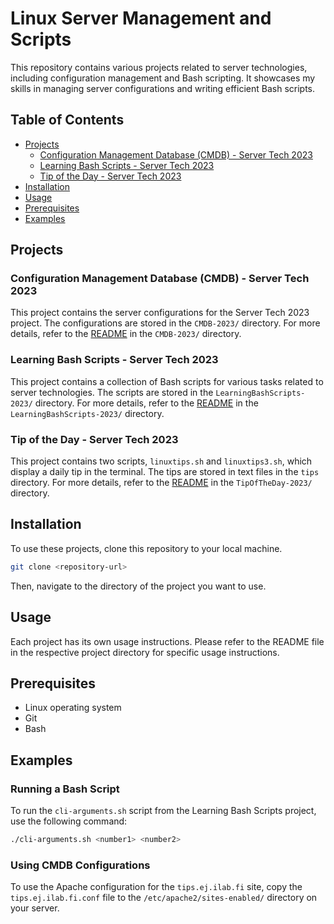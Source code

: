 # Linux Server Management and Scripts

This repository contains various projects related to server technologies, including configuration management and Bash scripting. It showcases my skills in managing server configurations and writing efficient Bash scripts.

## Table of Contents
- [Projects](#projects)
  - [Configuration Management Database (CMDB) - Server Tech 2023](#configuration-management-database-cmdb---server-tech-2023)
  - [Learning Bash Scripts - Server Tech 2023](#learning-bash-scripts---server-tech-2023)
  - [Tip of the Day - Server Tech 2023](#tip-of-the-day---server-tech-2023)
- [Installation](#installation)
- [Usage](#usage)
- [Prerequisites](#prerequisites)
- [Examples](#examples)

## Projects

### Configuration Management Database (CMDB) - Server Tech 2023

This project contains the server configurations for the Server Tech 2023 project. The configurations are stored in the `CMDB-2023/` directory. For more details, refer to the [README](CMDB-2023/README.md) in the `CMDB-2023/` directory.

### Learning Bash Scripts - Server Tech 2023

This project contains a collection of Bash scripts for various tasks related to server technologies. The scripts are stored in the `LearningBashScripts-2023/` directory. For more details, refer to the [README](LearningBashScripts-2023/README.md) in the `LearningBashScripts-2023/` directory.

### Tip of the Day - Server Tech 2023

This project contains two scripts, `linuxtips.sh` and `linuxtips3.sh`, which display a daily tip in the terminal. The tips are stored in text files in the `tips` directory. For more details, refer to the [README](TipOfTheDay-2023/README.md) in the `TipOfTheDay-2023/` directory.

## Installation

To use these projects, clone this repository to your local machine.

```sh
git clone <repository-url>
```

Then, navigate to the directory of the project you want to use.

## Usage
Each project has its own usage instructions. Please refer to the README file in the respective project directory for specific usage instructions.

## Prerequisites
- Linux operating system
- Git
- Bash

## Examples

### Running a Bash Script
To run the `cli-arguments.sh` script from the Learning Bash Scripts project, use the following command:
```sh
./cli-arguments.sh <number1> <number2>
```

### Using CMDB Configurations
To use the Apache configuration for the `tips.ej.ilab.fi` site, copy the `tips.ej.ilab.fi.conf` file to the `/etc/apache2/sites-enabled/` directory on your server.
